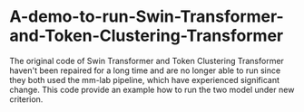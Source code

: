 # A-demo-to-run-Swin-Transformer-and-Token-Clustering-Transformer
The original code of Swin Transformer and Token Clustering Transformer haven't been repaired for a long time and are no longer able to run since they  both used the mm-lab pipeline, which have experienced significant change. This code provide an example how to run the two model under new criterion. 
